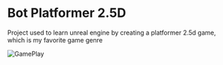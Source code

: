 # Bot Platformer 2.5D
Project used to learn unreal engine by creating a platformer 2.5d game, which is my favorite game genre


![GamePlay](https://github.com/luizcarlosfx/Unreal_BotPlatformer/assets/4276394/cac3b4ae-b8d2-4972-9240-f06aa69024e5)
